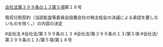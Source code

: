 [会社法第３９９条の１３第５項](会社法＿＿＿＿第３９９条の１３第５項)第１８号

吸収分割契約（当該監査等委員会設置会社の株主総会の決議による承認を要しないものを除く。）の内容の決定


#会社法
#会社法/第３９９条の１３
#会社法/第３９９条の１３/第５項
#会社法/第３９９条の１３/第５項/第１８号
